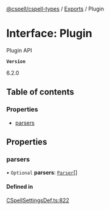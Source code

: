 [@cspell/cspell-types](../README.md) / [Exports](../modules.md) / Plugin

# Interface: Plugin

Plugin API

**`Version`**

6.2.0

## Table of contents

### Properties

- [parsers](Plugin.md#parsers)

## Properties

### parsers

• `Optional` **parsers**: [`Parser`](Parser.md)[]

#### Defined in

[CSpellSettingsDef.ts:822](https://github.com/streetsidesoftware/cspell/blob/d85344c/packages/cspell-types/src/CSpellSettingsDef.ts#L822)
